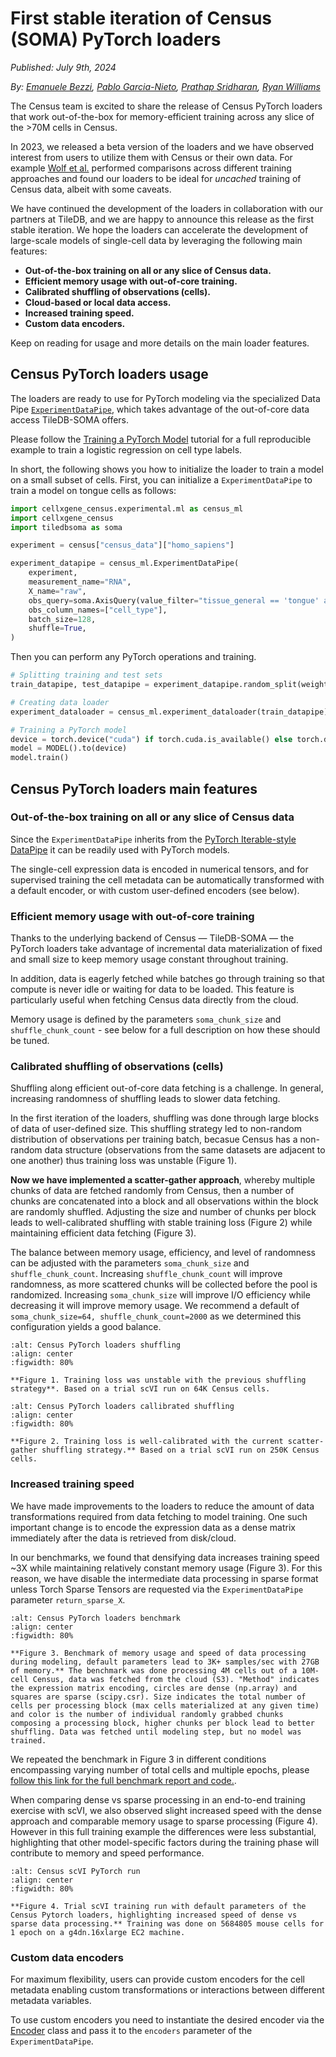# First stable iteration of Census (SOMA) PyTorch loaders

*Published:* *July 9th, 2024*

*By:* *[Emanuele Bezzi](mailto:ebezzi@chanzuckerberg.com), [Pablo Garcia-Nieto](mailto:pgarcia-nieto@chanzuckerberg.com), [Prathap Sridharan](mailto:psridharan@chanzuckerberg.com), [Ryan Williams](mailto:pgarcia-nieto@chanzuckerberg.com)*

The Census team is excited to share the release of Census PyTorch loaders that work out-of-the-box for memory-efficient training across any slice of the >70M cells in Census.

In 2023, we released a beta version of the loaders and we have observed interest from users to utilize them with Census or their own data. For example [Wolf et al.](https://lamin.ai/blog/arrayloader-benchmarks) performed comparisons across different training approaches and found our loaders to be ideal for *uncached* training of Census data, albeit with some caveats.

We have continued the development of the loaders in collaboration with our partners at TileDB, and we are happy to announce this release as the first stable iteration. We hope the loaders can accelerate the development of large-scale models of single-cell data by leveraging the following main features:

- **Out-of-the-box training on all or any slice of Census data.**
- **Efficient memory usage with out-of-core training.**
- **Calibrated shuffling of observations (cells).**
- **Cloud-based or local data access.**
- **Increased training speed.**
- **Custom data encoders.**

Keep on reading for usage and more details on the main loader features.

## Census PyTorch loaders usage

The loaders are ready to use for PyTorch modeling via the specialized Data Pipe [`ExperimentDataPipe`](https://chanzuckerberg.github.io/cellxgene-census/_autosummary/cellxgene_census.experimental.ml.pytorch.ExperimentDataPipe.html#cellxgene_census.experimental.ml.pytorch.ExperimentDataPipe), which takes advantage of the out-of-core data access TileDB-SOMA offers.

Please follow the [Training a PyTorch Model](https://chanzuckerberg.github.io/cellxgene-census/notebooks/experimental/pytorch.html) tutorial for a full reproducible example to train a logistic regression on cell type labels.

In short, the following shows you how to initialize the loader to train a model on a small subset of cells. First, you can initialize a `ExperimentDataPipe` to train a model on tongue cells as follows:

```python
import cellxgene_census.experimental.ml as census_ml
import cellxgene_census
import tiledbsoma as soma

experiment = census["census_data"]["homo_sapiens"]

experiment_datapipe = census_ml.ExperimentDataPipe(
    experiment,
    measurement_name="RNA",
    X_name="raw",
    obs_query=soma.AxisQuery(value_filter="tissue_general == 'tongue' and is_primary_data == True"),
    obs_column_names=["cell_type"],
    batch_size=128,
    shuffle=True,
)
```

Then you can perform any PyTorch operations and training.

```python
# Splitting training and test sets
train_datapipe, test_datapipe = experiment_datapipe.random_split(weights={"train": 0.8, "test": 0.2}, seed=1)

# Creating data loader
experiment_dataloader = census_ml.experiment_dataloader(train_datapipe)

# Training a PyTorch model
device = torch.device("cuda") if torch.cuda.is_available() else torch.device("cpu")
model = MODEL().to(device)
model.train()
```

## Census PyTorch loaders main features

### Out-of-the-box training on all or any slice of Census data

Since the `ExperimentDataPipe` inherits from the [PyTorch Iterable-style DataPipe](https://pytorch.org/data/main/torchdata.datapipes.iter.html) it can be readily used with PyTorch models.

The single-cell expression data is encoded in numerical tensors, and for supervised training the cell metadata can be automatically transformed with a default encoder, or with custom user-defined encoders (see below).

### Efficient memory usage with out-of-core training

Thanks to the underlying backend of Census — TileDB-SOMA — the PyTorch loaders take advantage of incremental data materialization of fixed and small size to keep memory usage constant throughout training.

In addition, data is eagerly fetched while batches go through training so that compute is never idle or waiting for data to be loaded. This feature is particularly useful when fetching Census data directly from the cloud.

Memory usage is defined by the parameters `soma_chunk_size` and `shuffle_chunk_count` - see below for a full description on how these should be tuned.

### Calibrated shuffling of observations (cells)

Shuffling along efficient out-of-core data fetching is a challenge. In general, increasing randomness of shuffling leads to slower data fetching.

In the first iteration of the loaders, shuffling was done through large blocks of data of user-defined size. This shuffling strategy led to non-random distribution of observations per training batch, becasue Census has a non-random data structure (observations from the same datasets are adjacent to one another) thus training loss was unstable (Figure 1).

**Now we have implemented a scatter-gather approach**, whereby multiple chunks of data are fetched randomly from Census, then a number of chunks are concatenated into a block and all observations within the block are randomly shuffled. Adjusting the size and number of chunks per block leads to well-calibrated shuffling with stable training loss (Figure 2) while maintaining efficient data fetching (Figure 3).

The balance between memory usage, efficiency, and level of randomness can be adjusted with the parameters `soma_chunk_size` and `shuffle_chunk_count`. Increasing `shuffle_chunk_count` will improve randomness, as more scattered chunks will be collected before the pool is randomized. Increasing `soma_chunk_size` will improve I/O efficiency while decreasing it will improve memory usage. We recommend a default of `soma_chunk_size=64, shuffle_chunk_count=2000` as we determined this configuration yields a good balance.

```{figure} ./20240702-pytorch-fig-loss-before.png
:alt: Census PyTorch loaders shuffling
:align: center
:figwidth: 80%

**Figure 1. Training loss was unstable with the previous shuffling strategy**. Based on a trial scVI run on 64K Census cells.
```

```{figure} ./20240702-pytorch-fig-loss-after.png
:alt: Census PyTorch loaders callibrated shuffling
:align: center
:figwidth: 80%

**Figure 2. Training loss is well-calibrated with the current scatter-gather shuffling strategy.** Based on a trial scVI run on 250K Census cells.
```

### Increased training speed

We have made improvements to the loaders to reduce the amount of data transformations required from data fetching to model training. One such important change is to encode the expression data as a dense matrix immediately after the data is retrieved from disk/cloud.

In our benchmarks, we found that densifying data increases training speed ~3X while maintaining relatively constant memory usage (Figure 3). For this reason, we have disable the intermediate data processing in sparse format unless Torch Sparse Tensors are requested via the `ExperimentDataPipe` parameter `return_sparse_X`.

```{figure} ./20240702-pytorch-fig-benchmark.png
:alt: Census PyTorch loaders benchmark
:align: center
:figwidth: 80%

**Figure 3. Benchmark of memory usage and speed of data processing during modeling, default parameters lead to 3K+ samples/sec with 27GB of memory.** The benchmark was done processing 4M cells out of a 10M-cell Census, data was fetched from the cloud (S3). "Method" indicates the expression matrix encoding, circles are dense (np.array) and squares are sparse (scipy.csr). Size indicates the total number of cells per processing block (max cells materialized at any given time) and color is the number of individual randomly grabbed chunks composing a processing block, higher chunks per block lead to better shuffling. Data was fetched until modeling step, but no model was trained.
```

We repeated the benchmark in Figure 3 in different conditions encompassing varying number of total cells and multiple epochs, please [follow this link for the full benchmark report and code.](https://github.com/ryan-williams/arrayloader-benchmarks).

When comparing dense vs sparse processing in an end-to-end training exercise with scVI, we also observed slight increased speed with the dense approach and comparable memory usage to sparse processing (Figure 4). However in this full training example the differences were less substantial, highlighting that other model-specific factors during the training phase will contribute to memory and speed performance.

```{figure} ./20240702-pytorch-fig-scvi.png
:alt: Census scVI PyTorch run
:align: center
:figwidth: 80%

**Figure 4. Trial scVI training run with default parameters of the Census Pytorch loaders, highlighting increased speed of dense vs sparse data processing.** Training was done on 5684805 mouse cells for 1 epoch on a g4dn.16xlarge EC2 machine.
```

### Custom data encoders

For maximum flexibility, users can provide custom encoders for the cell metadata enabling custom transformations or interactions between different metadata variables.

To use custom encoders you need to instantiate the desired encoder via the [Encoder](https://chanzuckerberg.github.io/cellxgene-census/_autosummary/cellxgene_census.experimental.ml.encoders.Encoder.html#cellxgene_census.experimental.ml.encoders.Encoder) class and pass it to the `encoders` parameter of the `ExperimentDataPipe`.
